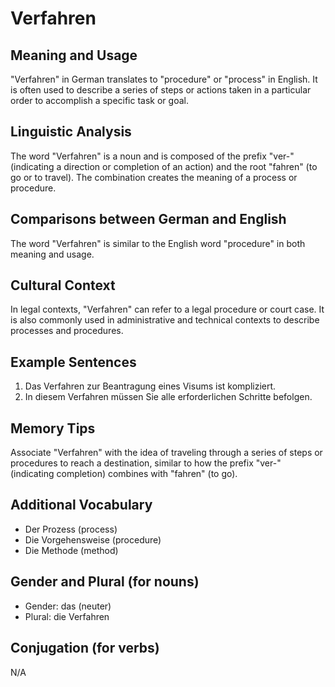 # Verfahren
## Meaning and Usage
"Verfahren" in German translates to "procedure" or "process" in English. It is often used to describe a series of steps or actions taken in a particular order to accomplish a specific task or goal.

## Linguistic Analysis
The word "Verfahren" is a noun and is composed of the prefix "ver-" (indicating a direction or completion of an action) and the root "fahren" (to go or to travel). The combination creates the meaning of a process or procedure. 

## Comparisons between German and English
The word "Verfahren" is similar to the English word "procedure" in both meaning and usage.

## Cultural Context
In legal contexts, "Verfahren" can refer to a legal procedure or court case. It is also commonly used in administrative and technical contexts to describe processes and procedures.

## Example Sentences
1. Das Verfahren zur Beantragung eines Visums ist kompliziert.
2. In diesem Verfahren müssen Sie alle erforderlichen Schritte befolgen.

## Memory Tips
Associate "Verfahren" with the idea of traveling through a series of steps or procedures to reach a destination, similar to how the prefix "ver-" (indicating completion) combines with "fahren" (to go).

## Additional Vocabulary
- Der Prozess (process)
- Die Vorgehensweise (procedure)
- Die Methode (method)

## Gender and Plural (for nouns)
- Gender: das (neuter)
- Plural: die Verfahren

## Conjugation (for verbs)
N/A